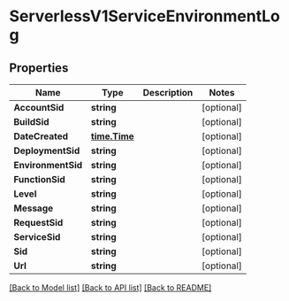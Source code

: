 # ServerlessV1ServiceEnvironmentLog

## Properties

Name | Type | Description | Notes
------------ | ------------- | ------------- | -------------
**AccountSid** | **string** |  | [optional] 
**BuildSid** | **string** |  | [optional] 
**DateCreated** | [**time.Time**](time.Time.md) |  | [optional] 
**DeploymentSid** | **string** |  | [optional] 
**EnvironmentSid** | **string** |  | [optional] 
**FunctionSid** | **string** |  | [optional] 
**Level** | **string** |  | [optional] 
**Message** | **string** |  | [optional] 
**RequestSid** | **string** |  | [optional] 
**ServiceSid** | **string** |  | [optional] 
**Sid** | **string** |  | [optional] 
**Url** | **string** |  | [optional] 

[[Back to Model list]](../README.md#documentation-for-models) [[Back to API list]](../README.md#documentation-for-api-endpoints) [[Back to README]](../README.md)


